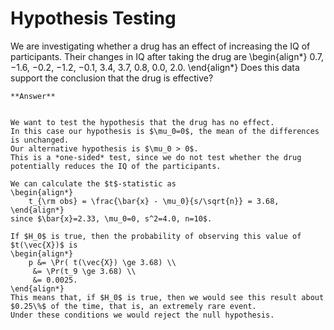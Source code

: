 # Hypothesis Testing


We are investigating whether a drug has an effect of increasing the IQ of participants.
Their changes in IQ after taking the drug are
\begin{align*}
    0.7, −1.6, −0.2, −1.2, −0.1, 3.4, 3.7, 0.8, 0.0, 2.0.
\end{align*}
Does this data support the conclusion that the drug is effective? 

````{toggle} Click to reveal answer
**Answer**


We want to test the hypothesis that the drug has no effect.
In this case our hypothesis is $\mu_0=0$, the mean of the differences is unchanged.
Our alternative hypothesis is $\mu_0 > 0$.
This is a *one-sided* test, since we do not test whether the drug potentially reduces the IQ of the participants.

We can calculate the $t$-statistic as 
\begin{align*}
    t_{\rm obs} = \frac{\bar{x} - \mu_0}{s/\sqrt{n}} = 3.68,
\end{align*}
since $\bar{x}=2.33, \mu_0=0, s^2=4.0, n=10$.

If $H_0$ is true, then the probability of observing this value of $t(\vec{X})$ is
\begin{align*}
    p &= \Pr( t(\vec{X}) \ge 3.68) \\
     &= \Pr(t_9 \ge 3.68) \\
     &= 0.0025.
\end{align*} 
This means that, if $H_0$ is true, then we would see this result about $0.25\%$ of the time, that is, an extremely rare event.
Under these conditions we would reject the null hypothesis.


````




